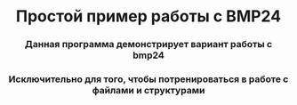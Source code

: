 <h1 align="center">Простой пример работы с BMP24</h1>
<h3 align="center">Данная программа демонстрирует вариант работы с bmp24</h3>
<h3 align="center">Исключительно для того, чтобы потренироваться в работе с файлами и структурами</h3>
